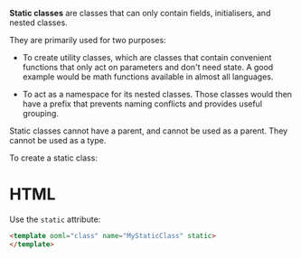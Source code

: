 **Static classes** are classes that can only contain fields, initialisers, and nested classes.

They are primarily used for two purposes:

- To create utility classes, which are classes that contain convenient functions that only act on parameters and don't need state. A good example would be math functions available in almost all languages.

- To act as a namespace for its nested classes. Those classes would then have a prefix that prevents naming conflicts and provides useful grouping.

Static classes cannot have a parent, and cannot be used as a parent. They cannot be used as a type.

To create a static class:

<!-- start tabbed sections -->

# HTML

Use the `static` attribute:

```html
<template ooml="class" name="MyStaticClass" static>
</template>
```

<!-- end tabbed sections -->

